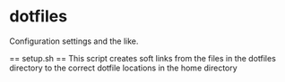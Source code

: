 # dotfiles
Configuration settings and the like.

== setup.sh ==
This script creates soft links from the files in the dotfiles directory to the correct dotfile locations in the home directory

